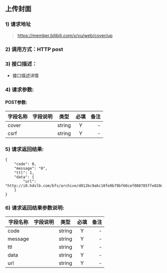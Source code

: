 

## 上传封面

### 1) 请求地址

>https://member.bilibili.com/x/vu/web/cover/up

### 2) 调用方式：HTTP post

### 3) 接口描述：

* 接口描述详情

### 4) 请求参数:


#### POST参数:
|字段名称       |字段说明         |类型            |必填            |备注     |
| -------------|:--------------:|:--------------:|:--------------:| ------:|
|cover||string|Y|-|
|csrf||string|Y|-|



### 5) 请求返回结果:

```
{
    "code": 0,
    "message": "0",
    "ttl": 1,
    "data": {
        "url": "http://i0.hdslb.com/bfs/archive/d012bc9a6c10fe0b79bf60cef080785ffe020dee.jpg"
    }
}
```


### 6) 请求返回结果参数说明:
|字段名称       |字段说明         |类型            |必填            |备注     |
| -------------|:--------------:|:--------------:|:--------------:| ------:|
|code||string|Y|-|
|message||string|Y|-|
|ttl||string|Y|-|
|data||string|Y|-|
|url||string|Y|-|

